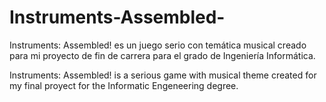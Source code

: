 # Instruments-Assembled-
Instruments: Assembled! es un juego serio con temática musical creado para mi proyecto de fin de carrera para el grado de Ingeniería Informática. 

Instruments: Assembled! is a serious game with musical theme created for my final proyect for the Informatic Engeneering degree.
